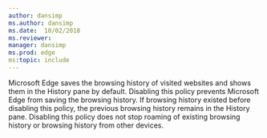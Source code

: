 ```yaml
---
author: dansimp
ms.author: dansimp
ms.date:  10/02/2018
ms.reviewer: 
manager: dansimp
ms.prod: edge
ms:topic: include
---
```


Microsoft Edge saves the browsing history of visited websites and shows them in the History pane by default. Disabling this policy prevents Microsoft Edge from saving the browsing history. If browsing history existed before disabling this policy, the previous browsing history remains in the History pane.  Disabling this policy does not stop roaming of existing browsing history or browsing history from other devices.
